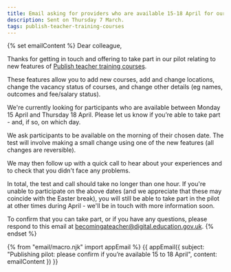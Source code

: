 ```yaml
---
title: Email asking for providers who are available 15-18 April for our first UCAS transition group
description: Sent on Thursday 7 March.
tags: publish-teacher-training-courses
---
```

{% set emailContent %}
Dear colleague,

Thanks for getting in touch and offering to take part in our pilot relating to new features of [Publish teacher training courses](https://publish-teacher-training-courses.education.gov.uk/).

These features allow you to add new courses, add and change locations, change the vacancy status of courses, and change other details (eg names, outcomes and fee/salary status).

We're currently looking for participants who are available between Monday 15 April and Thursday 18 April. Please let us know if you’re able to take part - and, if so, on which day.

We ask participants to be available on the morning of their chosen date. The test will involve making a small change using one of the new features (all changes are reversible).

We may then follow up with a quick call to hear about your experiences and to check that you didn't face any problems.

In total, the test and call should take no longer than one hour. If you're unable to participate on the above dates (and we appreciate that these may coincide with the Easter break), you will still be able to take part in the pilot at other times during April - we'll be in touch with more information soon.

To confirm that you can take part, or if you have any questions, please respond to this email at <becomingateacher@digital.education.gov.uk>.
{% endset %}

{% from "email/macro.njk" import appEmail %}
{{ appEmail({
  subject: "Publishing pilot: please confirm if you’re available 15 to 18 April",
  content: emailContent
}) }}

